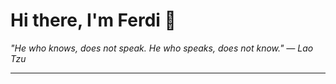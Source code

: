 <h1>Hi there, I'm Ferdi 👋</h1>

<p><em>
  "He who knows, does not speak. He who speaks, does not know." — Lao Tzu
</em></p>

---
